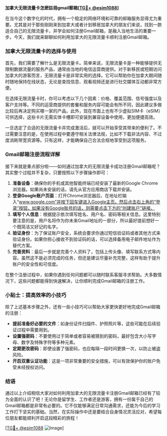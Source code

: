 **加拿大无限流量卡怎麽註冊gmail郵箱[[TG💪+ @esim1088](https://t.me/s/esim1088)]**

在当今这个数字化的时代，拥有一个稳定的网络环境和可靠的邮箱服务显得尤为重要。尤其是对于那些刚刚来到加拿大或者计划移居加拿大的朋友们来说，找到一款适合自己的无限流量卡，并学会如何注册Gmail邮箱，是融入当地生活的重要一步。今天，我们就来聊聊如何利用加拿大的无限流量卡顺利注册Gmail邮箱。

### 加拿大无限流量卡的选择与使用

首先，我们需要了解什么是无限流量卡。简单来说，无限流量卡是一种能够提供无限制数据流量的服务产品，通常由当地的电信运营商提供。对于新移民或短期访问加拿大的游客而言，无限流量卡是非常实用的选择。它可以帮助你在加拿大期间随时随地保持在线状态，无论是查找信息、观看视频还是进行社交媒体互动都非常方便。

在选择无限流量卡时，你可以考虑以下几个因素：价格、覆盖范围、信号强度以及客户支持等。不同的运营商提供的套餐和服务内容可能会有所不同，因此建议多做比较后再决定购买哪一家的产品。此外，现在市面上也有不少虚拟SIM卡（eSIM）可供选择，这些卡片无需实体卡槽即可安装到兼容设备中使用，更加便捷高效。

一旦选定了合适的无限流量卡并完成激活后，就可以开始享受其带来的便利了。不过需要注意的是，在使用过程中要遵守相关法律法规，比如不下载非法内容、不过度消耗带宽资源等。只有这样，才能确保自己合法合规地享受到这项服务。

### Gmail邮箱注册流程详解

接下来就是重点部分啦——如何通过加拿大的无限流量卡成功注册Gmail邮箱呢？其实整个过程并不复杂，只要按照以下步骤操作即可：

1. **准备设备**：确保你的手机或其他智能终端已经安装了最新的Google Chrome浏览器。如果尚未安装的话，请先从官方应用商店下载并安装。
2. **登录Google账户页面**：打开Chrome浏览器后，在地址栏输入“www.google.com”并按下回车键进入Google主页。然后点击右上角的“登录”按钮，如果没有Google账号的话，则需要点击下方的“创建账户”链接。
3. **填写个人信息**：根据提示依次填写姓名、用户名、密码等相关信息。这里特别要注意的是，用户名将作为你未来Gmail地址的一部分，所以最好提前想好一个既简洁又好记的名字。
4. **验证身份**：为了保证账户安全，系统会要求你通过短信验证码或者其他方式来验证身份。如果你担心接收不到验证码的话，可以选择备用电子邮件地址作为替代方案。
5. **完善资料**：最后一步就是完善个人资料了，包括上传头像、填写联系方式等内容。虽然这不是必须完成的任务，但还是建议尽量补充完整，这样有助于提升账户的安全性和可信度。

在整个注册过程中，如果你遇到任何问题都可以随时联系客服寻求帮助。大多数情况下，这些问题都能得到快速解决，让你顺利完成Gmail邮箱的注册工作。

### 小贴士：提高效率的小技巧

除了上述基本步骤之外，还有一些小技巧可以帮助大家更快更好地完成Gmail邮箱的注册：

- **提前准备好必要的文件**：如身份证件扫描件、护照照片等，这些可能在后续验证过程中需要用到。
- **设置强密码**：不要使用过于简单或者容易被猜到的密码，最好包含大小写字母、数字及特殊字符等多种元素。
- **定期更改密码**：即使设置了强密码，也应每隔一段时间更换一次，以防止被盗风险。
- **开启双重认证功能**：这是一项非常重要的安全措施，可以有效保护你的账户免受未经授权访问。

### 结语

通过以上介绍相信大家对如何利用加拿大的无限流量卡注册Gmail邮箱已经有了较为全面的认识了吧！无论你是留学生、工作者还是游客，拥有一份属于自己的Gmail邮箱都是非常有必要的。它不仅能够满足日常沟通需求，还能为今后的学习工作打下坚实的基础。当然，在实际操作中还是要结合自身情况灵活应对，希望每位朋友都能顺利开启这段精彩的旅程！

[[TG💪+ @esim1088](https://t.me/s/esim1088) ![Image](https://i.postimg.cc/4NQfJmqS/Snipaste-2025-05-13-00-14-12.png)]